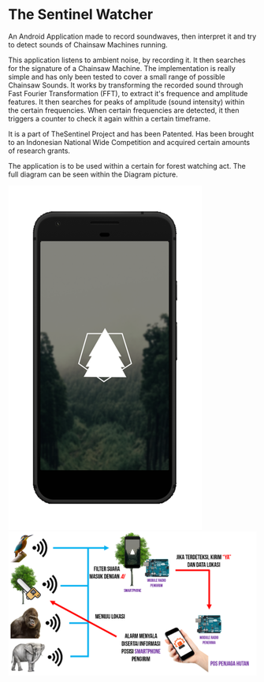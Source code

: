 # The Sentinel Watcher

An Android Application made to record soundwaves, then interpret it and try to detect sounds of Chainsaw Machines running.

This application listens to ambient noise, by recording it. It then searches for the signature of a Chainsaw Machine. The implementation is really  simple and has only been tested to cover a small range of possible Chainsaw Sounds. It works by transforming the recorded sound through Fast Fourier Transformation (FFT), to extract it's frequence and  amplitude features. It then searches for peaks of amplitude (sound intensity) within the certain frequencies. When certain frequencies are detected, it then triggers a counter to check it again within a certain timeframe.

It is a part of TheSentinel Project and has been Patented. Has been brought to an Indonesian National Wide Competition and acquired certain amounts of research grants.

The application is to be used within a certain for forest watching act. The full diagram can be seen within the Diagram picture.

![Application View](docs/splashscreen.png)
![Diagram](docs/diagram.png)